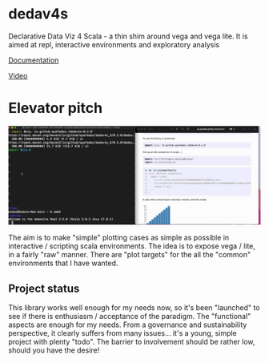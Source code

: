 # dedav4s
Declarative Data Viz 4 Scala - a thin shim around vega and vega lite. It is aimed at repl, interactive environments and exploratory analysis

[Documentation](https://quafadas.github.io/dedav4s/) 

[Video]()

# Elevator pitch

![3 sec pitch](/rawDocs/assets/dedav_intro.gif)

The aim is to make "simple" plotting cases as simple as possible in interactive / scripting scala environments. The idea is to expose vega / lite, in a fairly "raw" manner. There are "plot targets" for the all the "common" environments that I have wanted.

## Project status
This library works well enough for my needs now, so it's been "launched" to see if there is enthusiasm / acceptance of the paradigm. The "functional" aspects are enough for my needs. From a governance and sustainability perspective, it clearly suffers from many issues... it's a young, simple project with plenty "todo". The barrier to involvement should be rather low, should you have the desire! 